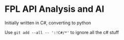 # FPL API Analysis and AI

Initially written in C#, converting to python

Use `git add --all -- ':!C#/*'` to ignore all the c# stuff